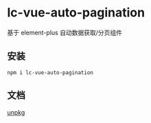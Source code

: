 # lc-vue-auto-pagination

基于 element-plus 自动数据获取/分页组件

## 安装

```
npm i lc-vue-auto-pagination
```

## 文档

[unpkg](https://unpkg.com/lc-vue-auto-pagination/docs/.vitepress/dist/index.html)

<script setup>
import {AutoPagination} from 'lc-vue-auto-pagination'
import {ref,onMounted } from 'vue'

const pagination = ref();

onMounted(() => {
  pagination.value.goFirstPage();
})

const fetchData = ({ pageNo, pageSize }) =>{
  return  {list: [{name: '张三', age: 18}, {name: '李四', age: 19}], total: 100}
}
</script>


<div style="height: 400px;">
  <AutoPagination :fetch-data="fetchData" ref="pagination">
    <template #default="{data, indexMethod}">
      <el-table :data="data">
        <el-table-column type="index" :index="indexMethod"></el-table-column>
        <el-table-column prop="name" label="姓名"></el-table-column>
        <el-table-column prop="age" label="年龄"></el-table-column>
      </el-table>
    </template>
  </AutoPagination>
</div>